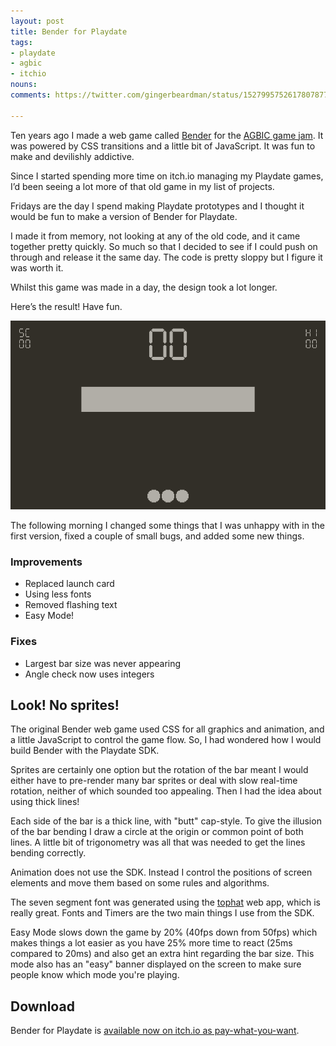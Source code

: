 ```yaml
---
layout: post
title: Bender for Playdate
tags:
- playdate
- agbic
- itchio
nouns:
comments: https://twitter.com/gingerbeardman/status/1527995752617807877

---
```


Ten years ago I made a web game called [Bender](https://twitter.com/gingerbeardman/status/227894472103563264) for the [AGBIC game jam](https://twitter.com/AGBICjam). It was powered by CSS transitions and a little bit of JavaScript. It was fun to make and devilishly addictive.

Since I started spending more time on itch.io managing my Playdate games, I’d been seeing a lot more of that old game in my list of projects.

Fridays are the day I spend making Playdate prototypes and I thought it would be fun to make a version of Bender for Playdate.

I made it from memory, not looking at any of the old code, and it came together pretty quickly. So much so that I decided to see if I could push on through and release it the same day. The code is pretty sloppy but I figure it was worth it.

Whilst this game was made in a day, the design took a lot longer.

Here’s the result! Have fun.

![GIF](/images/posts/bender-for-playdate.gif#playdate)

The following morning I changed some things that I was unhappy with in the first version, fixed a couple of small bugs, and added some new things.

### Improvements

- Replaced launch card
- Using less fonts
- Removed flashing text
- Easy Mode!

### Fixes

- Largest bar size was never appearing
- Angle check now uses integers

## Look! No sprites!

The original Bender web game used CSS for all graphics and animation, and a little JavaScript to control the game flow. So, I had wondered how I would build Bender with the Playdate SDK.

Sprites are certainly one option but the rotation of the bar meant I would either have to pre-render many bar sprites or deal with slow real-time rotation, neither of which sounded too appealing. Then I had the idea about using thick lines!

Each side of the bar is a thick line, with "butt" cap-style. To give the illusion of the bar bending I draw a circle at the origin or common point of both lines. A little bit of trigonometry was all that was needed to get the lines bending correctly.

Animation does not use the SDK. Instead I control the positions of screen elements and move them based on some rules and algorithms.

The seven segment font was generated using the [tophat](https://kaasiand.cool/tophat/) web app, which is really great. Fonts and Timers are the two main things I use from the SDK.

Easy Mode slows down the game by 20% (40fps down from 50fps) which makes things a lot easier as you have 25% more time to react (25ms compared to 20ms) and also get an extra hint regarding the bar size. This mode also has an "easy" banner displayed on the screen to make sure people know which mode you're playing.

## Download

Bender for Playdate is [available now on itch.io as pay-what-you-want](https://gingerbeardman.itch.io/bender-for-playdate).
